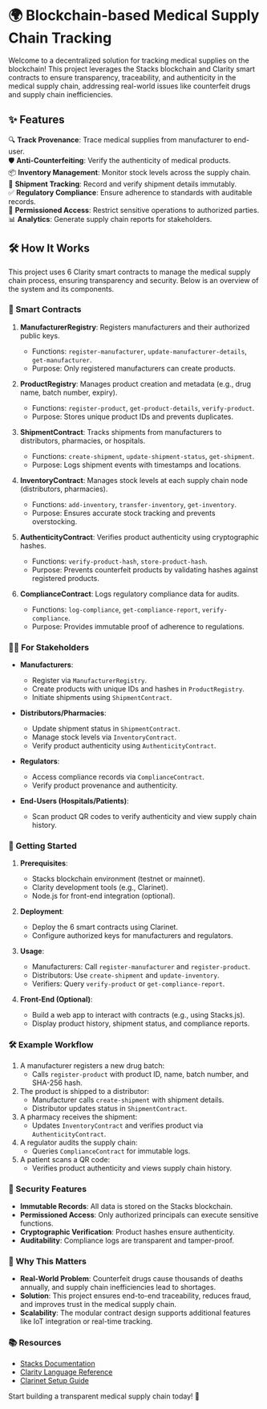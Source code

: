 # 🌍 Blockchain-based Medical Supply Chain Tracking

Welcome to a decentralized solution for tracking medical supplies on the blockchain! This project leverages the Stacks blockchain and Clarity smart contracts to ensure transparency, traceability, and authenticity in the medical supply chain, addressing real-world issues like counterfeit drugs and supply chain inefficiencies.

## ✨ Features

🔍 **Track Provenance**: Trace medical supplies from manufacturer to end-user.  
🛡️ **Anti-Counterfeiting**: Verify the authenticity of medical products.  
📦 **Inventory Management**: Monitor stock levels across the supply chain.  
🚚 **Shipment Tracking**: Record and verify shipment details immutably.  
✅ **Regulatory Compliance**: Ensure adherence to standards with auditable records.  
🔐 **Permissioned Access**: Restrict sensitive operations to authorized parties.  
📊 **Analytics**: Generate supply chain reports for stakeholders.  

## 🛠 How It Works

This project uses 6 Clarity smart contracts to manage the medical supply chain process, ensuring transparency and security. Below is an overview of the system and its components.

### 📜 Smart Contracts

1. **ManufacturerRegistry**: Registers manufacturers and their authorized public keys.  
   - Functions: `register-manufacturer`, `update-manufacturer-details`, `get-manufacturer`.  
   - Purpose: Only registered manufacturers can create products.  

2. **ProductRegistry**: Manages product creation and metadata (e.g., drug name, batch number, expiry).  
   - Functions: `register-product`, `get-product-details`, `verify-product`.  
   - Purpose: Stores unique product IDs and prevents duplicates.  

3. **ShipmentContract**: Tracks shipments from manufacturers to distributors, pharmacies, or hospitals.  
   - Functions: `create-shipment`, `update-shipment-status`, `get-shipment`.  
   - Purpose: Logs shipment events with timestamps and locations.  

4. **InventoryContract**: Manages stock levels at each supply chain node (distributors, pharmacies).  
   - Functions: `add-inventory`, `transfer-inventory`, `get-inventory`.  
   - Purpose: Ensures accurate stock tracking and prevents overstocking.  

5. **AuthenticityContract**: Verifies product authenticity using cryptographic hashes.  
   - Functions: `verify-product-hash`, `store-product-hash`.  
   - Purpose: Prevents counterfeit products by validating hashes against registered products.  

6. **ComplianceContract**: Logs regulatory compliance data for audits.  
   - Functions: `log-compliance`, `get-compliance-report`, `verify-compliance`.  
   - Purpose: Provides immutable proof of adherence to regulations.  

### 🧑‍💼 For Stakeholders

- **Manufacturers**:  
  - Register via `ManufacturerRegistry`.  
  - Create products with unique IDs and hashes in `ProductRegistry`.  
  - Initiate shipments using `ShipmentContract`.  

- **Distributors/Pharmacies**:  
  - Update shipment status in `ShipmentContract`.  
  - Manage stock levels via `InventoryContract`.  
  - Verify product authenticity using `AuthenticityContract`.  

- **Regulators**:  
  - Access compliance records via `ComplianceContract`.  
  - Verify product provenance and authenticity.  

- **End-Users (Hospitals/Patients)**:  
  - Scan product QR codes to verify authenticity and view supply chain history.  

### 🚀 Getting Started

1. **Prerequisites**:  
   - Stacks blockchain environment (testnet or mainnet).  
   - Clarity development tools (e.g., Clarinet).  
   - Node.js for front-end integration (optional).  

2. **Deployment**:  
   - Deploy the 6 smart contracts using Clarinet.  
   - Configure authorized keys for manufacturers and regulators.  

3. **Usage**:  
   - Manufacturers: Call `register-manufacturer` and `register-product`.  
   - Distributors: Use `create-shipment` and `update-inventory`.  
   - Verifiers: Query `verify-product` or `get-compliance-report`.  

4. **Front-End (Optional)**:  
   - Build a web app to interact with contracts (e.g., using Stacks.js).  
   - Display product history, shipment status, and compliance reports.  

### 🛠 Example Workflow

1. A manufacturer registers a new drug batch:  
   - Calls `register-product` with product ID, name, batch number, and SHA-256 hash.  
2. The product is shipped to a distributor:  
   - Manufacturer calls `create-shipment` with shipment details.  
   - Distributor updates status in `ShipmentContract`.  
3. A pharmacy receives the shipment:  
   - Updates `InventoryContract` and verifies product via `AuthenticityContract`.  
4. A regulator audits the supply chain:  
   - Queries `ComplianceContract` for immutable logs.  
5. A patient scans a QR code:  
   - Verifies product authenticity and views supply chain history.  

### 🔐 Security Features

- **Immutable Records**: All data is stored on the Stacks blockchain.  
- **Permissioned Access**: Only authorized principals can execute sensitive functions.  
- **Cryptographic Verification**: Product hashes ensure authenticity.  
- **Auditability**: Compliance logs are transparent and tamper-proof.  

### 🌟 Why This Matters

- **Real-World Problem**: Counterfeit drugs cause thousands of deaths annually, and supply chain inefficiencies lead to shortages.  
- **Solution**: This project ensures end-to-end traceability, reduces fraud, and improves trust in the medical supply chain.  
- **Scalability**: The modular contract design supports additional features like IoT integration or real-time tracking.  

### 📚 Resources

- [Stacks Documentation](https://docs.stacks.co)  
- [Clarity Language Reference](https://docs.stacks.co/clarity)  
- [Clarinet Setup Guide](https://github.com/hirosystems/clarinet)  

Start building a transparent medical supply chain today! 🚀

